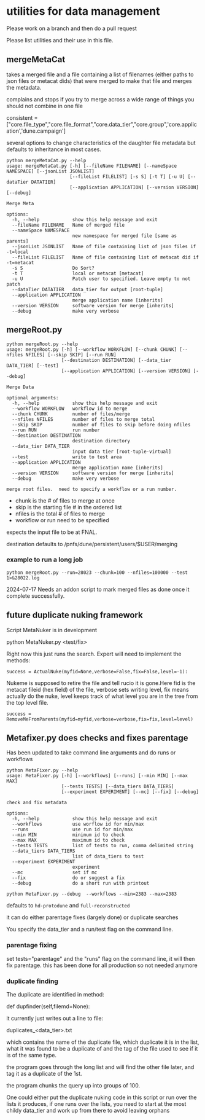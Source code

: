 # utilities for data management

Please work on a branch and then do a pull request

Please list utilities and their use in this file.

## mergeMetaCat

takes a merged file and a file containing a list of filenames (either paths to json files or metacat dids) that were merged to make that file and merges the metadata. 

complains and stops if you try to merge across a wide range of things you should not combine in one file

consistent = ["core.file_type","core.file_format","core.data_tier","core.group",'core.application','dune.campaign']

several options to change characteristics of the daughter file metadata but defaults to inheritance in most cases. 


        
~~~
python mergeMetaCat.py --help
usage: mergeMetaCat.py [-h] [--fileName FILENAME] [--nameSpace NAMESPACE] [--jsonList JSONLIST]
                       [--fileList FILELIST] [-s S] [-t T] [-u U] [--dataTier DATATIER]
                       [--application APPLICATION] [--version VERSION] [--debug]

Merge Meta

options:
  -h, --help            show this help message and exit
  --fileName FILENAME   Name of merged file
  --nameSpace NAMESPACE
                        new namespace for merged file [same as parents]
  --jsonList JSONLIST   Name of file containing list of json files if -t=local
  --fileList FILELIST   Name of file containing list of metacat did if -t=metacat
  -s S                  Do Sort?
  -t T                  local or metacat [metacat]
  -u U                  Patch user to specified. Leave empty to not patch
  --dataTier DATATIER   data_tier for output [root-tuple]
  --application APPLICATION
                        merge application name [inherits]
  --version VERSION     software version for merge [inherits]
  --debug               make very verbose

~~~

## mergeRoot.py

~~~
python mergeRoot.py --help
usage: mergeRoot.py [-h] [--workflow WORKFLOW] [--chunk CHUNK] [--nfiles NFILES] [--skip SKIP] [--run RUN]
                    [--destination DESTINATION] [--data_tier DATA_TIER] [--test]
                    [--application APPLICATION] [--version VERSION] [--debug]

Merge Data

optional arguments:
  -h, --help            show this help message and exit
  --workflow WORKFLOW   workflow id to merge
  --chunk CHUNK         number of files/merge
  --nfiles NFILES       number of files to merge total
  --skip SKIP           number of files to skip before doing nfiles
  --run RUN             run number
  --destination DESTINATION
                        destination directory
  --data_tier DATA_TIER
                        input data tier [root-tuple-virtual]
  --test                write to test area
  --application APPLICATION
                        merge application name [inherits]
  --version VERSION     software version for merge [inherits]
  --debug               make very verbose

merge root files.  need to specify a workflow or a run number. 

~~~

- chunk is the # of files to merge at once
- skip is the starting file # in the ordered list
- nfiles is the total # of files to merge
- workflow or run need to be specified

expects the input file to be at FNAL.

destination defaults to /pnfs/dune/persistent/users/$USER/merging


### example to run a long job

~~~
python mergeRoot.py --run=28023 --chunk=100 --nfiles=100000 --test 1>&28022.log
~~~

2024-07-17 Needs an addon script to mark merged files as done once it complete successfully.



## future duplicate nuking framework

Script MetaNuker is in development 

python MetaNuker.py <file to nuke with all its children> <test/fix>

Right now this just runs the search. Expert will need to implement the methods:

    success = ActualNuke(myfid=None,verbose=False,fix=False,level=-1):
    
Nukeme is supposed to retire the file and tell rucio it is gone.Here fid is the metacat fileid (hex field) of the file, verbose sets writing level, fix means actually do the nuke, level keeps track of what level you are in the tree from the top level file. 

    success = RemoveMeFromParents(myfid=myfid,verbose=verbose,fix=fix,level=level)




## Metafixer.py does checks and fixes parentage 

Has been updated to take command line arguments and do runs or workflows

~~~
python MetaFixer.py --help
usage: MetaFixer.py [-h] [--workflows] [--runs] [--min MIN] [--max MAX]
                    [--tests TESTS] [--data_tiers DATA_TIERS]
                    [--experiment EXPERIMENT] [--mc] [--fix] [--debug]

check and fix metadata

options:
  -h, --help            show this help message and exit
  --workflows           use worflow id for min/max
  --runs                use run id for min/max
  --min MIN             minimum id to check
  --max MAX             maximum id to check
  --tests TESTS         list of tests to run, comma delimited string
  --data_tiers DATA_TIERS
                        list of data_tiers to test
  --experiment EXPERIMENT
                        experiment
  --mc                  set if mc
  --fix                 do or suggest a fix
  --debug               do a short run with printout
~~~

`python MetaFixer.py --debug  --workflows --min=2383 --max=2383 `

defaults to `hd-protodune` and `full-reconstructed`
  
it can do either parentage fixes (largely done) or duplicate searches

You specify the data_tier and a run/test flag on the command line.

### parentage fixing 

set tests="parentage" and the "runs" flag on the command line, it will then fix parentage.  this has been done for all production so not needed anymore

 

### duplicate finding

The duplicate are identified in method:

 def dupfinder(self,filemd=None):

it currently just writes out a line to file:

 duplicates_<data_tier>_<workflow>_<timestamp>.txt

which contains the name of the duplicate file, which duplicate it is in the list, what it was found to be a duplicate of and the tag of the file used to see if it is of the same type. 

the program goes through the long list and will find the other file later, and tag it as a duplicate of the 1st.   

the program chunks the query up into groups of 100. 

One could either put the duplicate nuking code in this script or run over the lists it produces, if one runs over the lists, you need to start at the most childy data_tier and work up from there to avoid leaving orphans








